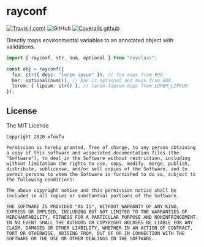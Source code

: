 # rayconf

[![Travis (.com)](https://img.shields.io/travis/com/xfoxfu/rayconf?logo=travis&style=flat-square)](https://travis-ci.com/xfoxfu/rayconf) ![GitHub](https://img.shields.io/github/license/xfoxfu/rayconf?logo=github&style=flat-square) [![Coveralls github](https://img.shields.io/coveralls/github/xfoxfu/rayconf?style=flat-square)](https://coveralls.io/github/xfoxfu/rayconf)

Directly maps environmental variables to an annotated object with validations.

```typescript
import { rayconf, str, num, optional } from "envclass";

const obj = rayconf({
  foo: str({ desc: "lorem ipsum" }), // foo maps from FOO
  bar: optional(num()), // bar is optional and maps from BAR
  lorem: { lipsum: str() }, // lorem.lipsum maps from LOREM_LIPSUM
});
```

## License

The MIT License

    Copyright 2020 xfoxfu

    Permission is hereby granted, free of charge, to any person obtaining a copy of this software and associated documentation files (the "Software"), to deal in the Software without restriction, including without limitation the rights to use, copy, modify, merge, publish, distribute, sublicense, and/or sell copies of the Software, and to permit persons to whom the Software is furnished to do so, subject to the following conditions:

    The above copyright notice and this permission notice shall be included in all copies or substantial portions of the Software.

    THE SOFTWARE IS PROVIDED "AS IS", WITHOUT WARRANTY OF ANY KIND, EXPRESS OR IMPLIED, INCLUDING BUT NOT LIMITED TO THE WARRANTIES OF MERCHANTABILITY, FITNESS FOR A PARTICULAR PURPOSE AND NONINFRINGEMENT. IN NO EVENT SHALL THE AUTHORS OR COPYRIGHT HOLDERS BE LIABLE FOR ANY CLAIM, DAMAGES OR OTHER LIABILITY, WHETHER IN AN ACTION OF CONTRACT, TORT OR OTHERWISE, ARISING FROM, OUT OF OR IN CONNECTION WITH THE SOFTWARE OR THE USE OR OTHER DEALINGS IN THE SOFTWARE.
